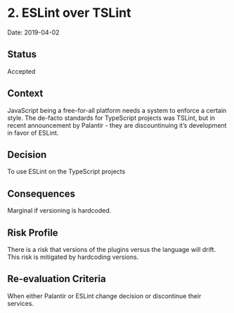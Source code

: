 # 2. ESLint over TSLint

Date: 2019-04-02

## Status

Accepted

## Context

JavaScript being a free-for-all platform needs a system to enforce a certain style. The de-facto standards for TypeScript projects was TSLint, but in recent announcement by Palantir - they are discountinuing it’s development in favor of ESLint.

## Decision

To use ESLint on the TypeScript projects

## Consequences

Marginal if versioning is hardcoded.

## Risk Profile

There is a risk that versions of the plugins versus the language will drift. This risk is mitigated by hardcoding versions.

## Re-evaluation Criteria

When either Palantir or ESLint change decision or discontinue their services.
